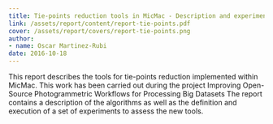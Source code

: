 ```yaml
---
title: Tie-points reduction tools in MicMac - Description and experiments 
link: /assets/report/content/report-tie-points.pdf
cover: /assets/report/covers/report-tie-points.png
author:
- name: Oscar Martinez-Rubi
date: 2016-10-18
---
```

This report describes the tools for tie-points reduction implemented within MicMac.
This work has been carried out during the project Improving Open-Source Photogrammetric Workflows for Processing Big Datasets
The report contains a description of the algorithms as well as the definition and execution of a set of experiments to assess the new tools.
